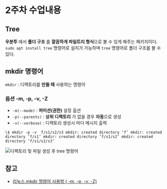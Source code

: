 # 2주차 수업내용

## Tree
**우분투** 에서 **폴더 구조** 를 **깔끔하게 파일트리 형식**으로 볼 수 있게 해주는 패키지이다.<br>
``sudo apt install tree`` 명령어로 설치가 가능하며 ``tree`` 명령어로 폴더 구조를 볼 수 있다.

## mkdir 명령어
``mkdir`` : 디렉토리를 **만들 때** 사용하는 명령어
### 옵션 -m, -p, -v, -Z 
- ``-m(--mode)`` : **퍼미션(권한)** 설정 옵션
- ``-p(--parents)`` : **상위 디렉토리** 가 없을 경우 **자동**으로 생성<br>
- ``-v(--verbose)`` : 디렉토리 생성시 마다 메시지 출력

``
\$ mkdir -p -v  f/s1/s2/s3
mkdir: created directory ‘f’
mkdir: created directory ‘f/s1’
mkdir: created directory ‘f/s1/s2’
mkdir: created directory ‘f/s1/s2/s3’​
``

![디렉토리 및 파일 생성 후 tree 명령어](https://github.com/user-attachments/assets/f355e5ce-f80e-4798-8798-ccdb7cebd286)

## 참고
- [리눅스 mkdir 명령어 사용법 ( -m, -p, -v, -Z)](https://leevisual.tistory.com/66)
